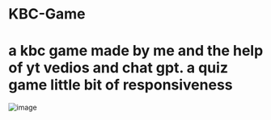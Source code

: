 # KBC-Game
# a kbc game made by me and the help of yt vedios and chat gpt. a quiz game little bit of responsiveness

![image](https://github.com/user-attachments/assets/2f6fcbfc-f95f-447d-ba82-4eb4d7e806a5)
